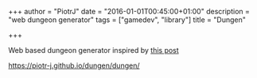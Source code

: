 +++
author = "PiotrJ"
date = "2016-01-01T00:45:00+01:00"
description = "web dungeon generator"
tags = ["gamedev", "library"]
title = "Dungen"

+++

Web based dungeon generator inspired by [this post](https://github.com/adonaac/blog/issues/7)

https://piotr-j.github.io/dungen/dungen/